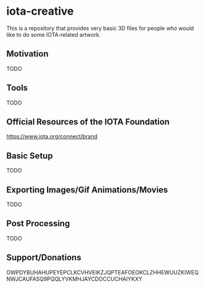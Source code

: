 # iota-creative
This is a repository that provides very basic 3D files for people 
who would like to do some IOTA-related artwork.

## Motivation

TODO

## Tools

TODO

## Official Resources of the IOTA Foundation
https://www.iota.org/connect/brand

## Basic Setup

TODO

## Exporting Images/Gif Animations/Movies

TODO

## Post Processing

TODO

## Support/Donations

OWPDYBUHAHUPEYEPCLKCVHVEIKZJQPTEAFOEOKCLZHHEWUUZKIWEQNWJCAUFASQ9PQQLYVKMHJAYCDOCCUCHAIYKXY
